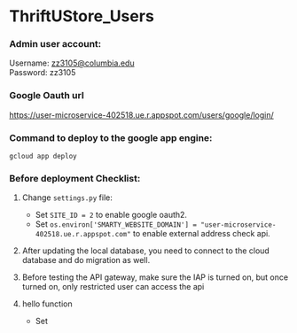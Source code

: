 # ThriftUStore_Users
 
### Admin user account:
Username: zz3105@columbia.edu <br>
Password: zz3105

### Google Oauth url 
https://user-microservice-402518.ue.r.appspot.com/users/google/login/

### Command to deploy to the google app engine:
``gcloud app deploy ``

### Before deployment Checklist:



1. Change ``settings.py`` file:
   - Set ``SITE_ID = 2`` to enable google oauth2.
   - Set ``os.environ['SMARTY_WEBSITE_DOMAIN'] = "user-microservice-402518.ue.r.appspot.com"`` to enable external address check api.

2. After updating the local database, you need to connect to the cloud database and do migration as well.
3. Before testing the API gateway, make sure the IAP is turned on, but once turned on, only restricted user can access the api
4. hello function
   - Set